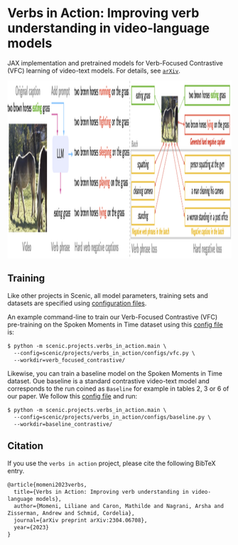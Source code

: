 # Verbs in Action: Improving verb understanding in video-language models

JAX implementation and pretrained models for Verb-Focused Contrastive (VFC) learning of video-text models.
For details, see [`arXiv`](https://arxiv.org/abs/2304.06708).

<img src="vfc.png" width="700" height="400" />


## Training
Like other projects in Scenic, all model parameters, training sets and datasets are specified using [configuration files](configs).

An example command-line to train our Verb-Focused Contrastive (VFC) pre-training on the Spoken Moments in Time dataset using this [config file](configs/vfc.py) is:

```shell
$ python -m scenic.projects.verbs_in_action.main \
  --config=scenic/projects/verbs_in_action/configs/vfc.py \
  --workdir=verb_focused_contrastive/
```

Likewise, you can train a baseline model on the Spoken Moments in Time dataset. Oue baseline is a standard contrastive video-text model and corresponds to the run coined as `Baseline` for example in tables 2, 3 or 6 of our paper.
We follow this [config file](configs/baseline.py) and run:

```shell
$ python -m scenic.projects.verbs_in_action.main \
  --config=scenic/projects/verbs_in_action/configs/baseline.py \
  --workdir=baseline_contrastive/
```

## Citation

If you use the `verbs in action` project, please cite the following BibTeX entry.

```
@article{momeni2023verbs,
  title={Verbs in Action: Improving verb understanding in video-language models},
  author={Momeni, Liliane and Caron, Mathilde and Nagrani, Arsha and Zisserman, Andrew and Schmid, Cordelia},
  journal={arXiv preprint arXiv:2304.06708},
  year={2023}
}
```
